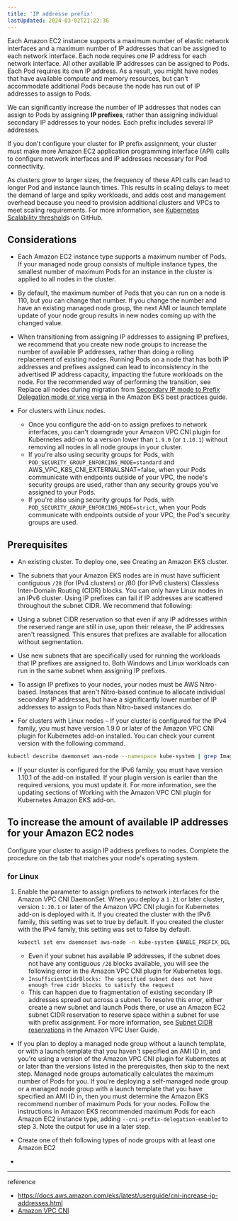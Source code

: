 ```yaml
---
title: 'IP addresse prefix'
lastUpdated: 2024-03-02T21:22:36
---
```


Each Amazon EC2 instance supports a maximum number of elastic network interfaces and a maximum number of IP addresses that can be assigned to each network interface. Each node requires one IP address for each network interface. All other available IP addresses can be assigned to Pods. Each Pod requires its own IP address. As a result, you might have nodes that have available compute and memory resources, but can't accommodate additional Pods because the node has run out of IP addresses to assign to Pods.

We can significantly increase the number of IP addresses that nodes can assign to Pods by assigning **IP prefixes**, rather than assigning individual secondary IP addresses to your nodes. Each prefix includes several IP addresses.

If you don't configure your cluster for IP prefix assignment, your cluster must make more Amazon EC2 application programming interface (API) calls to configure network interfaces and IP addresses necessary for Pod connectivity.

As clusters grow to larger sizes, the frequency of these API calls can lead to longer Pod and instance launch times. This results in scaling delays to meet the demand of large and spiky workloads, and adds cost and management overhead because you need to provision additional clusters and VPCs to meet scaling requirements. For more information, see [Kubernetes Scalability threshold](https://github.com/kubernetes/community/blob/master/sig-scalability/configs-and-limits/thresholds.md)s on GitHub.

## Considerations

- Each Amazon EC2 instance type supports a maximum number of Pods. If your managed node group consists of multiple instance types, the smallest number of maximum Pods for an instance in the cluster is applied to all nodes in the cluster.

- By default, the maximum number of Pods that you can run on a node is 110, but you can change that number. If you change the number and have an existing managed node group, the next AMI or launch template update of your node group results in new nodes coming up with the changed value.

- When transitioning from assigning IP addresses to assigning IP prefixes, we recommend that you create new node groups to increase the number of available IP addresses, rather than doing a rolling replacement of existing nodes. Running Pods on a node that has both IP addresses and prefixes assigned can lead to inconsistency in the advertised IP address capacity, impacting the future workloads on the node. For the recommended way of performing the transition, see Replace all nodes during migration from [Secondary IP mode to Prefix Delegation mode or vice versa](https://github.com/aws/aws-eks-best-practices/blob/master/content/networking/prefix-mode/index_windows.md#replace-all-nodes-during-migration-from-secondary-ip-mode-to-prefix-delegation-mode-or-vice-versa) in the Amazon EKS best practices guide.

- For clusters with Linux nodes.
  - Once you configure the add-on to assign prefixes to network interfaces, you can't downgrade your Amazon VPC CNI plugin for Kubernetes add-on to a version lower than `1.9.0` (or `1.10.1`) without removing all nodes in all node groups in your cluster.
  - If you're also using security groups for Pods, with `POD_SECURITY_GROUP_ENFORCING_MODE=standard` and AWS_VPC_K8S_CNI_EXTERNALSNAT=false, when your Pods communicate with endpoints outside of your VPC, the node's security groups are used, rather than any security groups you've assigned to your Pods.
  - If you're also using security groups for Pods, with `POD_SECURITY_GROUP_ENFORCING_MODE=strict`, when your Pods communicate with endpoints outside of your VPC, the Pod's security groups are used.

## Prerequisites

- An existing cluster. To deploy one, see Creating an Amazon EKS cluster.

- The subnets that your Amazon EKS nodes are in must have sufficient contiguous `/28` (for IPv4 clusters) or /80 (for IPv6 clusters) Classless Inter-Domain Routing (CIDR) blocks. You can only have Linux nodes in an IPv6 cluster. Using IP prefixes can fail if IP addresses are scattered throughout the subnet CIDR. We recommend that following:

- Using a subnet CIDR reservation so that even if any IP addresses within the reserved range are still in use, upon their release, the IP addresses aren't reassigned. This ensures that prefixes are available for allocation without segmentation.

- Use new subnets that are specifically used for running the workloads that IP prefixes are assigned to. Both Windows and Linux workloads can run in the same subnet when assigning IP prefixes.

- To assign IP prefixes to your nodes, your nodes must be AWS Nitro-based. Instances that aren't Nitro-based continue to allocate individual secondary IP addresses, but have a significantly lower number of IP addresses to assign to Pods than Nitro-based instances do.

- For clusters with Linux nodes – If your cluster is configured for the IPv4 family, you must have version 1.9.0 or later of the Amazon VPC CNI plugin for Kubernetes add-on installed. You can check your current version with the following command.
  
```bash
kubectl describe daemonset aws-node --namespace kube-system | grep Image | cut -d "/" -f 2
```

- If your cluster is configured for the IPv6 family, you must have version 1.10.1 of the add-on installed. If your plugin version is earlier than the required versions, you must update it. For more information, see the updating sections of Working with the Amazon VPC CNI plugin for Kubernetes Amazon EKS add-on.

## To increase the amount of available IP addresses for your Amazon EC2 nodes

Configure your cluster to assign IP address prefixes to nodes. Complete the procedure on the tab that matches your node's operating system.

### for Linux

1. Enable the parameter to assign prefixes to network interfaces for the Amazon VPC CNI DaemonSet. When you deploy a `1.21` or later cluster, version `1.10.1` or later of the Amazon VPC CNI plugin for Kubernetes add-on is deployed with it. If you created the cluster with the IPv6 family, this setting was set to true by default. If you created the cluster with the IPv4 family, this setting was set to false by default.
    ```bash
    kubectl set env daemonset aws-node -n kube-system ENABLE_PREFIX_DELEGATION=true
    ```
    - Even if your subnet has available IP addresses, if the subnet does not have any contiguous `/28` blocks available, you will see the following error in the Amazon VPC CNI plugin for Kubernetes logs.
    - `InsufficientCidrBlocks: The specified subnet does not have enough free cidr blocks to satisfy the request`
    - This can happen due to fragmentation of existing secondary IP addresses spread out across a subnet. To resolve this error, either create a new subnet and launch Pods there, or use an Amazon EC2 subnet CIDR reservation to reserve space within a subnet for use with prefix assignment. For more information, see [Subnet CIDR reservations](https://docs.aws.amazon.com/vpc/latest/userguide/subnet-cidr-reservation.html) in the Amazon VPC User Guide.

- If you plan to deploy a managed node group without a launch template, or with a launch template that you haven't specified an AMI ID in, and you're using a version of the Amazon VPC CNI plugin for Kubernetes at or later than the versions listed in the prerequisites, then skip to the next step. Managed node groups automatically calculates the maximum number of Pods for you.
    If you're deploying a self-managed node group or a managed node group with a launch template that you have specified an AMI ID in, then you must determine the Amazon EKS recommend number of maximum Pods for your nodes. Follow the instructions in Amazon EKS recommended maximum Pods for each Amazon EC2 instance type, adding `--cni-prefix-delegation-enabled` to step 3. Note the output for use in a later step.

- Create one of theh following types of node groups with at least one Amazon EC2
- 


---
reference 
- https://docs.aws.amazon.com/eks/latest/userguide/cni-increase-ip-addresses.html
- [Amazon VPC CNI](./Amazon VPC CNI.md)
